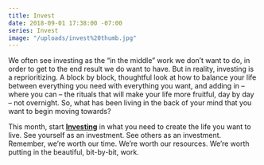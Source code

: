 ```yaml
---
title: Invest
date: 2018-09-01 17:38:00 -07:00
series: Invest
image: "/uploads/invest%20thumb.jpg"
---
```


We often see investing as the “in the middle” work we don’t want to do, in order to get to the end result we do want to have. But in reality, investing is a reprioritizing. A block by block, thoughtful look at how to balance your life between everything you need with everything you want, and adding in – where you can – the rituals that will make your life more fruitful, day by day – not overnight. So, what has been living in the back of your mind that you want to begin moving towards?

This month, start **[Investing](https://yellowco.co/blog/2018/09/03/invest-crucial-for-more-than-finances/)** in what you need to create the life you want to live. See yourself as an investment. See others as an investment. Remember, we’re worth our time. We’re worth our resources. We’re worth putting in the beautiful, bit-by-bit, work.